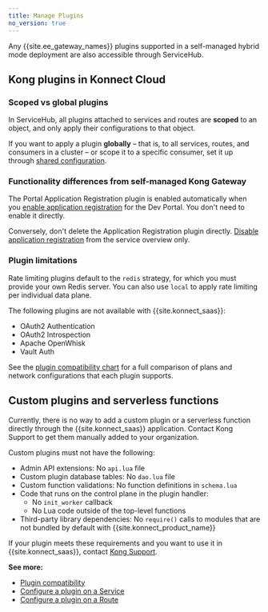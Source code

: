 ```yaml
---
title: Manage Plugins
no_version: true
---
```


Any {{site.ee_gateway_names}} plugins supported in a self-managed hybrid mode
deployment are also accessible through ServiceHub.

## Kong plugins in Konnect Cloud

### Scoped vs global plugins
In ServiceHub, all plugins attached to services and routes are **scoped** to
an object, and only apply their configurations to that object.

If you want to apply a plugin **globally** &ndash; that is, to all services, routes,
and consumers in a cluster &ndash; or scope it to a specific consumer,
set it up through [shared configuration](/konnect/shared-config/plugins).

### Functionality differences from self-managed Kong Gateway

The Portal Application Registration plugin is enabled automatically when you
[enable application registration](/konnect/dev-portal/administrators/app-registration/enable-app-reg)
for the Dev Portal. You don't need to enable it directly.

Conversely, don't delete the Application Registration plugin directly.
[Disable application registration](/konnect/dev-portal/administrators/app-registration/disable-app-reg)
from the service overview only.

### Plugin limitations

Rate limiting plugins default to the `redis` strategy, for which you must
provide your own Redis server. You can also use `local` to apply rate limiting
per individual data plane.

The following plugins are not available with {{site.konnect_saas}}:
* OAuth2 Authentication
* OAuth2 Introspection
* Apache OpenWhisk
* Vault Auth

See the [plugin compatibility chart](/konnect-platform/compatibility/plugins)
for a full comparison of plans and network configurations that each plugin
supports.

## Custom plugins and serverless functions

Currently, there is no way to add a custom plugin or a serverless function
directly through the {{site.konnect_saas}} application. Contact Kong
Support to get them manually added to your organization.

Custom plugins must not have the following:

* Admin API extensions: No `api.lua` file
* Custom plugin database tables: No `dao.lua` file
* Custom function validations: No function definitions in `schema.lua`
* Code that runs on the control plane in the plugin handler:
  * No `init_worker` callback
  * No Lua code outside of the top-level functions
* Third-party library dependencies: No `require()` calls to modules that are
not bundled by default with {{site.konnect_product_name}}

If your plugin meets these requirements and you want to use it in
{{site.konnect_saas}}, contact [Kong Support](https://support.konghq.com/).

**See more:**
* [Plugin compatibility](/konnect-platform/compatibility/plugins)
* [Configure a plugin on a Service](/konnect/servicehub/plugins/enable-service-plugin)
* [Configure a plugin on a Route](/konnect/servicehub/plugins/enable-route-plugin)
